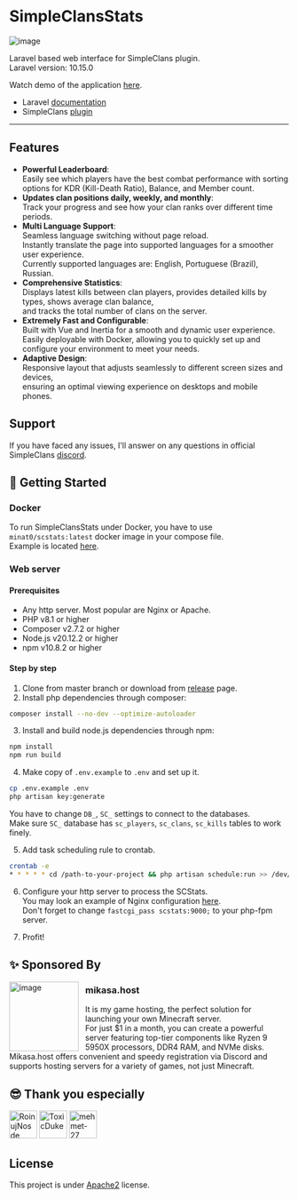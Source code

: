 # SimpleClansStats

<img src="https://mikasa.host/images/scstats.png" alt="image">

Laravel based web interface for SimpleClans plugin. \
Laravel version: 10.15.0

Watch demo of the application [here](https://scstats.roinujnosde.me/).

* Laravel [documentation](https://laravel.com/docs)
* SimpleClans [plugin](https://github.com/RoinujNosde/SimpleClans)
---
## Features

* **Powerful Leaderboard**: \
  Easily see which players have the best combat performance with sorting options for KDR (Kill-Death Ratio), Balance,
  and Member count.
* **Updates clan positions daily, weekly, and monthly**: \
  Track your progress and see how your clan ranks over different time periods.
* **Multi Language Support**: \
  Seamless language switching without page reload. \
  Instantly translate the page into supported languages for a smoother user experience. \
  Currently supported languages are: English, Portuguese (Brazil), Russian.
* **Comprehensive Statistics**: \
  Displays latest kills between clan players, provides detailed kills by types, shows average clan balance, \
  and tracks the total number of clans on the server.
* **Extremely Fast and Configurable**: \
  Built with Vue and Inertia for a smooth and dynamic user experience. \
  Easily deployable with Docker, allowing you to quickly set up and configure your environment to meet your needs.
* **Adaptive Design**: \
  Responsive layout that adjusts seamlessly to different screen sizes and devices, \
  ensuring an optimal viewing experience on desktops and mobile phones.
## Support

If you have faced any issues, I'll answer on any questions in official
SimpleClans [discord](https://discord.gg/CkNwgdE).

## 🚀 Getting Started

### Docker

To run SimpleClansStats under Docker, you have to use `minat0/scstats:latest` docker image in your compose file. \
Example is located [here](https://github.com/Tomut0/SimpleClansStats/tree/master/docker).

### Web server

#### Prerequisites

* Any http server. Most popular are Nginx or Apache.
* PHP v8.1 or higher
* Composer v2.7.2 or higher
* Node.js v20.12.2 or higher
* npm v10.8.2 or higher

#### Step by step

1. Clone from master branch or download from [release](https://github.com/Tomut0/SimpleClansStats/releases) page.
2. Install php dependencies through composer:

```bash
composer install --no-dev --optimize-autoloader
```

3. Install and build node.js dependencies through npm:

```bash
npm install
npm run build
```

4. Make copy of `.env.example` to `.env` and set up it.

```bash
cp .env.example .env
php artisan key:generate
```

You have to change `DB_`, `SC_` settings to connect to the databases. \
Make sure `SC_` database has `sc_players`, `sc_clans`, `sc_kills` tables to work finely.

5. Add task scheduling rule to crontab.

```bash 
crontab -e 
* * * * * cd /path-to-your-project && php artisan schedule:run >> /dev/null 2>&1
```

6. Configure your http server to process the SCStats. \
   You may look an example of Nginx
   configuration [here](https://github.com/Tomut0/SimpleClansStats/blob/master/docker/nginx.conf). \
   Don't forget to change `fastcgi_pass scstats:9000;` to your php-fpm server.

7. Profit!

## ✨ Sponsored By

<img align="left" width=125 style="margin-right: 12px" src="https://mikasa.host/images/favicon.png" alt="image">

### mikasa.host

It is my game hosting, the perfect solution for launching your own Minecraft server. \
For just $1 in a month, you can create a powerful server featuring top-tier components like Ryzen 9 5950X
processors, DDR4 RAM, and NVMe disks. Mikasa.host offers convenient and speedy registration via Discord and supports
hosting servers for a variety of games, not just Minecraft.

## 😎 Thank you especially 

<a href="https://github.com/RoinujNosde"><img src="https://github.com/RoinujNosde.png" width="50px" alt="RoinujNosde" /></a>
<a href="https://github.com/ToxicDuke"><img src="https://github.com/ToxicDuke.png" width="50px" alt="ToxicDuke" /></a>
<a href="https://github.com/mehmet-27"><img src="https://github.com/mehmet-27.png" width="50px" alt="mehmet-27" /></a>

## License

This project is under [Apache2](https://github.com/Tomut0/SimpleClansStats/blob/master/LICENSE) license.
